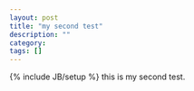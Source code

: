 ```yaml
---
layout: post
title: "my second test"
description: ""
category: 
tags: []
---
```

{% include JB/setup %}
this is my second test.
